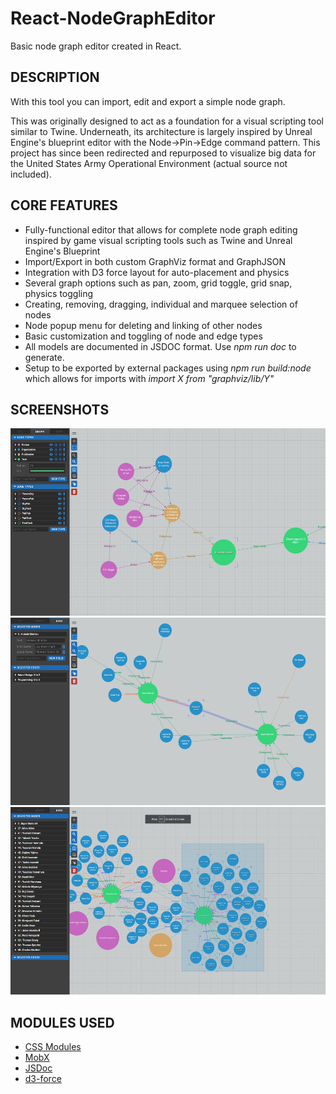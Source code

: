 # React-NodeGraphEditor
Basic node graph editor created in React.

## DESCRIPTION
With this tool you can import, edit and export a simple node graph.

This was originally designed to act as a foundation for a visual scripting tool similar to Twine. Underneath, its architecture is largely inspired by Unreal Engine's blueprint editor with the Node->Pin->Edge command pattern. This project has since been redirected and repurposed to visualize big data for the United States Army Operational Environment (actual source not included).

## CORE FEATURES
- Fully-functional editor that allows for complete node graph editing inspired by game visual scripting tools such as Twine and Unreal Engine's Blueprint
- Import/Export in both custom GraphViz format and GraphJSON
- Integration with D3 force layout for auto-placement and physics
- Several graph options such as pan, zoom, grid toggle, grid snap, physics toggling
- Creating, removing, dragging, individual and marquee selection of nodes
- Node popup menu for deleting and linking of other nodes
- Basic customization and toggling of node and edge types
- All models are documented in JSDOC format. Use *npm run doc* to generate.
- Setup to be exported by external packages using *npm run build:node* which allows for imports with *import X from "graphviz/lib/Y"*

## SCREENSHOTS
[<img alt="1" src="screenshots/1.jpg" height="300">](/screenshots/1.jpg?raw=true)[<img alt="2" src="screenshots/2.jpg" height="300">](/screenshots/2.jpg?raw=true)[<img alt="3" src="screenshots/3.jpg" height="300">](/screenshots/3.jpg?raw=true)

## MODULES USED
- [CSS Modules](https://facebook.github.io/create-react-app/docs/adding-a-css-modules-stylesheet)
- [MobX](https://github.com/mobxjs/mobx)
- [JSDoc](https://github.com/jsdoc3/jsdoc)
- [d3-force](https://github.com/d3/d3-force)
